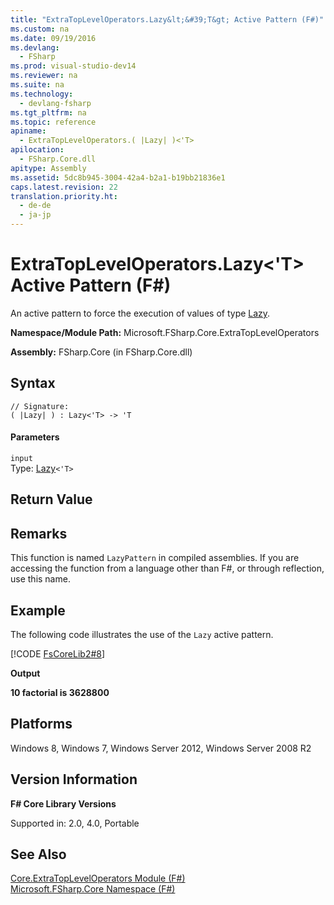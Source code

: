 ```yaml
---
title: "ExtraTopLevelOperators.Lazy&lt;&#39;T&gt; Active Pattern (F#)"
ms.custom: na
ms.date: 09/19/2016
ms.devlang: 
  - FSharp
ms.prod: visual-studio-dev14
ms.reviewer: na
ms.suite: na
ms.technology: 
  - devlang-fsharp
ms.tgt_pltfrm: na
ms.topic: reference
apiname: 
  - ExtraTopLevelOperators.( |Lazy| )<'T>
apilocation: 
  - FSharp.Core.dll
apitype: Assembly
ms.assetid: 5dc8b945-3004-42a4-b2a1-b19bb21836e1
caps.latest.revision: 22
translation.priority.ht: 
  - de-de
  - ja-jp
---
```

# ExtraTopLevelOperators.Lazy&lt;&#39;T&gt; Active Pattern (F#)
An active pattern to force the execution of values of type [Lazy](../vs140/Control.Lazy--T--Type-Abbreviation--F#-.md).  
  
 **Namespace/Module Path:** Microsoft.FSharp.Core.ExtraTopLevelOperators  
  
 **Assembly:** FSharp.Core (in FSharp.Core.dll)  
  
## Syntax  
  
```  
// Signature:  
( |Lazy| ) : Lazy<'T> -> 'T  
```  
  
#### Parameters  
 `input`  
 Type: [Lazy](../vs140/Control.Lazy--T--Type-Abbreviation--F#-.md)`<'T>`  
  
## Return Value  
  
## Remarks  
 This function is named `LazyPattern` in compiled assemblies. If you are accessing the function from a language other than F#, or through reflection, use this name.  
  
## Example  
 The following code illustrates the use of the `Lazy` active pattern.  
  
 [!CODE [FsCoreLib2#8](../CodeSnippet/VS_Snippets_Fsharp/fscorelib2#8)]  
  
 **Output**  
  
 **10 factorial is 3628800**   
## Platforms  
 Windows 8, Windows 7, Windows Server 2012, Windows Server 2008 R2  
  
## Version Information  
 **F# Core Library Versions**  
  
 Supported in: 2.0, 4.0, Portable  
  
## See Also  
 [Core.ExtraTopLevelOperators Module (F#)](../Topic/Core.ExtraTopLevelOperators%20Module%20\(F%23\).md)   
 [Microsoft.FSharp.Core Namespace (F#)](../Topic/Microsoft.FSharp.Core%20Namespace%20\(F%23\).md)